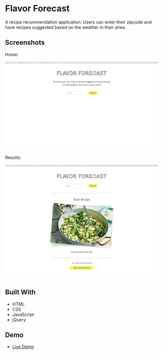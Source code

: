 # Flavor Forecast

A recipe recommendation application. Users can enter their zipcode and have recipes suggested based on the weather in their airea.

## Screenshots

Home:

![home](screenshots/home.png)

Results:

![results](screenshots/results.png)

## Built With

* HTML
* CSS
* JavaScript
* jQuery

## Demo

- [Live Demo](https://legsateri.github.io/api-hack-capstone/)
